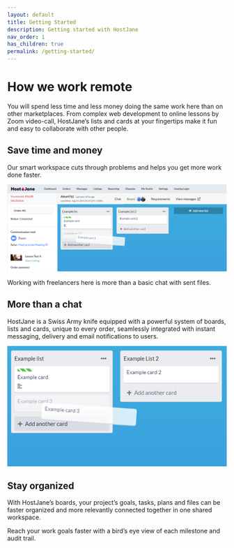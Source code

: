 ```yaml
---
layout: default
title: Getting Started
description: Getting started with HostJane
nav_order: 1
has_children: true
permalink: /getting-started/
---
```


# How we work remote

You will spend less time and less money doing the same work here than on other marketplaces. From complex web development to online lessons by Zoom video-call, HostJane’s lists and cards at your fingertips make it fun and easy to collaborate with other people.

## Save time and money

Our smart workspace cuts through problems and helps you get more work done faster.

![](/assets/example-board.png)

Working with freelancers here is more than a basic chat with sent files. 

## More than a chat

HostJane is a Swiss Army knife equipped with a powerful system of boards, lists and cards, unique to every order, seamlessly integrated with instant messaging, delivery and email notifications to users.

![](/assets/example-lists.png)

## Stay organized

With HostJane’s boards, your project’s goals, tasks, plans and files can be faster organized and more relevantly connected together in one shared workspace. 

Reach your work goals faster with a bird’s eye view of each milestone and audit trail.